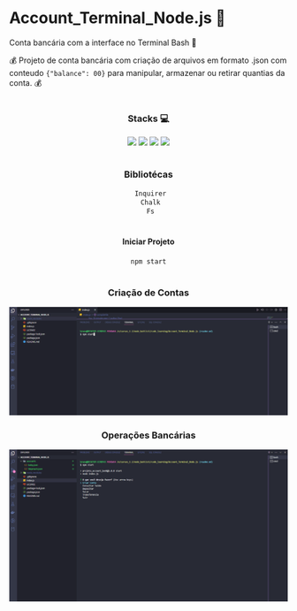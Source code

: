 # Account_Terminal_Node.js 🏦

Conta bancária com a interface no Terminal Bash 🏦

💰 Projeto de conta bancária com criação de arquivos em formato .json com conteudo ```{"balance": 00}``` para manipular, armazenar ou retirar quantias da conta. 💰

#

<div align='center'>
<h3>Stacks 💻</h3>
<img width='25px' src='https://cdn.jsdelivr.net/gh/devicons/devicon/icons/javascript/javascript-original.svg'/>
<img width='25px' src='https://cdn.jsdelivr.net/gh/devicons/devicon/icons/nodejs/nodejs-original.svg'/>
<img width='25px' src="https://cdn.jsdelivr.net/gh/devicons/devicon/icons/vscode/vscode-original.svg" />
<img width='25px' src="https://cdn.jsdelivr.net/gh/devicons/devicon/icons/bash/bash-original.svg" />
</div>

#

<div align='center'>

### Bibliotécas
     Inquirer
     Chalk
     Fs

</div>

#

<div align='center'>

#### Iniciar Projeto
    npm start
</div>


#

<div align='center'>
    <h3>Criação de Contas</h3>
    <img src="assets/images/criar_conta.gif" />
</div>

<div align='center'>
    <h3>Operações Bancárias</h3>
    <img src="assets/images/operacoes_bancarias.gif" />
</div>


        


